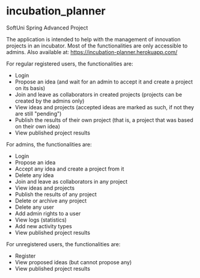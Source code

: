 # incubation_planner
SoftUni Spring Advanced Project

The application is intended to help with the management of innovation projects in an incubator.
Most of the functionalities are only accessible to admins.
Also available at: https://incubation-planner.herokuapp.com/

For regular registered users, the functionalities are:
- Login
- Propose an idea (and wait for an admin to accept it and create a project on its basis)
- Join and leave as collaborators in created projects (projects can be created by the admins only)
- View ideas and projects (accepted ideas are marked as such, if not they are still "pending")
- Publish the results of their own project (that is, a project that was based on their own idea)
- View published project results

For admins, the functionalities are:
- Login
- Propose an idea
- Accept any idea and create a project from it
- Delete any idea
- Join and leave as collaborators in any project
- View ideas and projects
- Publish the results of any project
- Delete or archive any project
- Delete any user
- Add admin rights to a user
- View logs (statistics)
- Add new activity types
- View published project results

For unregistered users, the functionalities are:
- Register
- View proposed ideas  (but cannot propose any)
- View published project results
